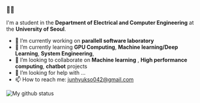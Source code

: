 ### 👋👋

I'm a student in the **Department of Electrical and Computer Engineering** at the **University of Seoul**.
- 🔭 I’m currently working on **parallell software laboratory**
- 🌱 I’m currently learning **GPU Computing**, **Machine learning/Deep Learning**, **System Engineering**, 
- 👯 I’m looking to collaborate on **Machine learning** , **High performance computing**, **chatbot** projects
- 🤔 I’m looking for help with ...
- 📫 How to reach me: junhyukso042@gmail.com

![My github status](https://github-readme-stats.vercel.app/api?username=junhyukso&show_icons=true)
<!--
**junhyukso/junhyukso** is a ✨ _special_ ✨ repository because its `README.md` (this file) appears on your GitHub profile.

Here are some ideas to get you started:

- 🔭 I’m currently working on ...
- 🌱 I’m currently learning ...
- 👯 I’m looking to collaborate on ...
- 🤔 I’m looking for help with ...
- 💬 Ask me about ...
- 📫 How to reach me: ...
- 😄 Pronouns: ...
- ⚡ Fun fact: ...
-->
